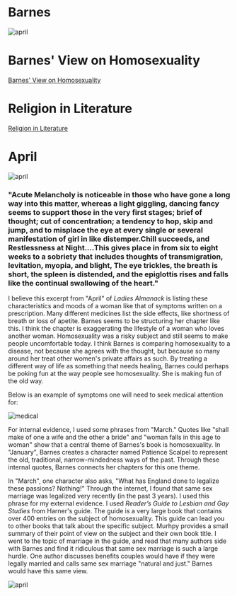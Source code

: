 # Barnes

![april](http://les.women.it//ladies/0cx.gif)

# Barnes' View on Homosexuality

[Barnes' View on Homosexuality](/barnes/view.html) 

# Religion in Literature

[Religion in Literature](/barnes/religion.html)

# April 

![april](https://lh3.googleusercontent.com/-mJZSFp5j210/WIzx1gqjPEI/AAAAAAAAADQ/1jKNV7k7qJUJhi2fGZNBQlhKnEFTSxu6QCLcB/s0/IMG_0949.JPG "april1")

### "Acute Melancholy is noticeable in those who have gone a long way into this matter, whereas a light giggling, dancing fancy seems to support those in the very first stages; brief of thought; cut of concentration; a tendency to hop, skip and jump, and to misplace the eye at every single or several manifestation of girl in like distemper.Chill succeeds, and Restlessness at Night....This gives place in from six to eight weeks to a sobriety that includes thoughts of transmigration, levitation, myopia, and blight, The eye trickles, the breath is short, the spleen is distended, and the epiglottis rises and falls like the continual swallowing of the heart."

I believe this excerpt from "April" of _Ladies Almanack_ is listing these characteristics and moods of a woman like that of symptoms written on a prescription. Many different medicines list the side effects, like shortness of breath or loss of apetite. Barnes seems to be structuring her chapter like this. 
I think the chapter is exaggerating the lifestyle of a woman who loves another woman. Homosexuality was a risky subject and still seems to make people uncomfortable today. I think Barnes is comparing homosexuality to a disease, not because she agrees with the thought, but because so many around her treat other women's private affairs as such. By treating a different way of life as something that needs healing, Barnes could perhaps be poking fun at the way people see homosexuality. She is making fun of the old way.

Below is an example of symptoms one will need to seek medical attention for:

![medical](http://annals.org/data/Journals/AIM/19982/17TT1.jpeg)

For internal evidence, I used some phrases from "March." Quotes like "shall make of one a wife and the other a bride" and "woman falls in this age to woman" show that a central theme of Barnes's book is homosexuality. In "January", Barnes creates a character named Patience Scalpel to represent the old, traditional, narrow-mindedness ways of the past. Through these internal quotes, Barnes connects her chapters for this one theme. 

In "March", one character also asks, "What has England done to legalize these passions? Nothing!" Through the internet, I found that same sex marriage was legalized very recently (in the past 3 years). I used this phrase for my external evidence. I used _Reader’s Guide to Lesbian and Gay Studies_ from Harner's guide. The guide is a very large book that contains over 400 entries on the subject of homosexuality. This guide can lead you to other books that talk about the specific subject. Murhpy provides a small summary of their point of view on the subject and their own book title. I went to the topic of marriage in the guide, and read that many authors side with Barnes and find it ridiculous that same sex marriage is such a large hurdle. One author discusses benefits couples would have if they were legally married and calls same sex marriage "natural and just." Barnes would have this same view.

![april](https://lh3.googleusercontent.com/-suyo9Ahw-p4/WIz1jNdGKhI/AAAAAAAAADg/kezGjSHYMgENvMg_xu1yQXfKjHgCD7o6ACLcB/s0/studies.JPG "studies.JPG")


